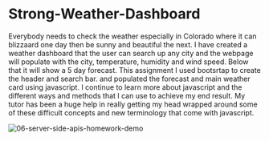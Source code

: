 # Strong-Weather-Dashboard

Everybody needs to check the weather especially in Colorado where it can blizzaard one day then be sunny and beautiful the next. I have created a weather dashboard that the user can search up any city and the webpage will populate with the city, temperature, humidity and wind speed. Below that it will show a 5 day forecast. This assignment I used bootsrtap to create the header and search bar. and populated the forecast and main weather card using javascript. I continue to learn more about javascript and the different ways and methods that I can use to achieve my end result. My tutor has been a huge help in really getting my head wrapped around some of these difficult concepts and new terminology that come with javascript.

![06-server-side-apis-homework-demo](https://user-images.githubusercontent.com/79662753/116769481-b2675780-a9f9-11eb-8927-953275edf759.png)
